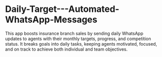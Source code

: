 # Daily-Target---Automated-WhatsApp-Messages
This app boosts insurance branch sales by sending daily WhatsApp updates to agents with their monthly targets, progress, and competition status. It breaks goals into daily tasks, keeping agents motivated, focused, and on track to achieve both individual and team objectives.
